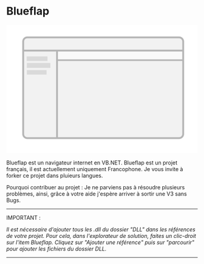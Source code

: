 Blueflap
========

![Alt text](Images/Bluewindow.svg "logo_main")

Blueflap est un navigateur internet en VB.NET.
Blueflap est un projet français, il est actuellement uniquement Francophone. Je vous invite à forker ce projet dans pluieurs langues.

Pourquoi contribuer au projet :
Je ne parviens pas à résoudre plusieurs problèmes, ainsi, grâce à votre aide j'espère arriver à sortir une V3 sans Bugs.

-----------------

IMPORTANT :

_Il est nécessaire d'ajouter tous les .dll du dossier "DLL" dans les références de votre projet.
Pour cela, dans l'explorateur de solution, faites un clic-droit sur l'item Blueflap. Cliquez sur "Ajouter une référence" puis sur "parcourir" pour ajouter les fichiers du dossier DLL._

-----------------
